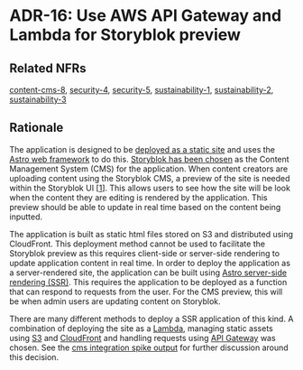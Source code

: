 # ADR-16: Use AWS API Gateway and Lambda for Storyblok preview

## Related NFRs

[content-cms-8][1], [security-4][2], [security-5][3], [sustainability-1][4], [sustainability-2][5], [sustainability-3][6]

## Rationale

The application is designed to be [deployed as a static site](./adr-7-deploy-as-a-static-site.md) and uses the [Astro web framework](./adr-11-use-the-astrojs-web-framework.md) to do this. [Storyblok has been chosen](./adr-15-use-storyblok-for-content-management.md) as the Content Management System (CMS) for the application. When content creators are uploading content using the Storyblok CMS, a preview of the site is needed within the Storyblok UI \[[1]\]. This allows users to see how the site will be look when the content they are editing is rendered by the application. This preview should be able to update in real time based on the content being inputted.

The application is built as static html files stored on S3 and distributed using CloudFront. This deployment method cannot be used to facilitate the Storyblok preview as this requires client-side or server-side rendering to update application content in real time. In order to deploy the application as a server-rendered site, the application can be built using [Astro server-side rendering (SSR)](https://docs.astro.build/en/guides/on-demand-rendering/). This requires the application to be deployed as a function that can respond to requests from the user. For the CMS preview, this will be when admin users are updating content on Storyblok.

There are many different methods to deploy a SSR application of this kind. A combination of deploying the site as a [Lambda](https://aws.amazon.com/lambda/), managing static assets using [S3](https://aws.amazon.com/s3/) and [CloudFront](https://aws.amazon.com/cloudfront/) and handling requests using [API Gateway](https://aws.amazon.com/api-gateway/) was chosen. See the [cms integration spike output](../spike-outputs/cms-integration.md) for further discussion around this decision.

[1]: ../non-functional-requirements/content.md#content-cms-8
[2]: ../non-functional-requirements/security.md#security-4
[3]: ../non-functional-requirements/security.md#security-5
[4]: ../non-functional-requirements/sustainability.md#sustainability-1
[5]: ../non-functional-requirements/sustainability.md#sustainability-2
[6]: ../non-functional-requirements/sustainability.md#sustainability-3
